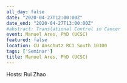 ```yaml
---
all_day: false
date: "2020-04-27T12:00:00Z"
date_end: "2020-04-27T13:00:00Z"
#abstract: Translational Control in Cancer
event: Manuel Ares, PhD (UCSC)
featured: false
location: CU Anschutz RC1 South 10100 
tags: ['Seminar']
title: Manuel Ares, PhD (UCSC)
---
```

Hosts: Rui Zhao 
